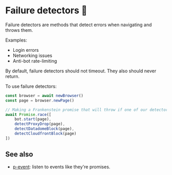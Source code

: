 # Failure detectors 📡

Failure detectors are methods that detect errors when navigating and throws them.

Examples:

- Login errors
- Networking issues
- Anti-bot rate-limiting

By default, failure detectors should not timeout.
They also should never return.

To use failure detectors:

```typescript
const browser = await newBrowser()
const page = browser.newPage()

// Making a Frankenstein promise that will throw if one of our detectors is angry
await Promise.race([
    bot.start(page),
    detectProxyDrop(page),
    detectDatadomeBlock(page),
    detectCloudfrontBlock(page)
])
```

## See also

- [p-event](https://yarnpkg.com/package/p-event): listen to events like they're promises.
